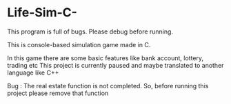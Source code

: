 # Life-Sim-C-

This program is full of bugs. Please debug before running. 

This is console-based simulation game made in C.

In this game there are some basic features like bank account, lottery, trading etc
This project is currently paused and maybe translated to another language like C++

Bug :
The real estate function is not completed.
So, before running this project please remove that function 
